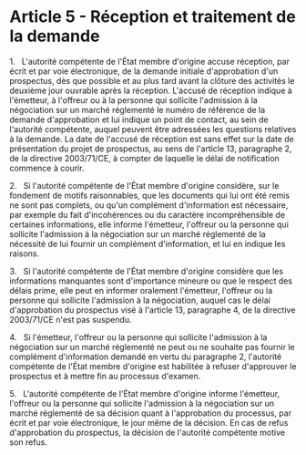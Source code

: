 # Article 5 - Réception et traitement de la demande


1.   L'autorité compétente de l'État membre d'origine accuse réception, par écrit et par voie électronique, de la demande initiale d'approbation d'un prospectus, dès que possible et au plus tard avant la clôture des activités le deuxième jour ouvrable après la réception. L'accusé de réception indique à l'émetteur, à l'offreur ou à la personne qui sollicite l'admission à la négociation sur un marché réglementé le numéro de référence de la demande d'approbation et lui indique un point de contact, au sein de l'autorité compétente, auquel peuvent être adressées les questions relatives à la demande. La date de l'accusé de réception est sans effet sur la date de présentation du projet de prospectus, au sens de l'article 13, paragraphe 2, de la directive 2003/71/CE, à compter de laquelle le délai de notification commence à courir.

2.   Si l'autorité compétente de l'État membre d'origine considère, sur le fondement de motifs raisonnables, que les documents qui lui ont été remis ne sont pas complets, ou qu'un complément d'information est nécessaire, par exemple du fait d'incohérences ou du caractère incompréhensible de certaines informations, elle informe l'émetteur, l'offreur ou la personne qui sollicite l'admission à la négociation sur un marché réglementé de la nécessité de lui fournir un complément d'information, et lui en indique les raisons.

3.   Si l'autorité compétente de l'État membre d'origine considère que les informations manquantes sont d'importance mineure ou que le respect des délais prime, elle peut en informer oralement l'émetteur, l'offreur ou la personne qui sollicite l'admission à la négociation, auquel cas le délai d'approbation du prospectus visé à l'article 13, paragraphe 4, de la directive 2003/71/CE n'est pas suspendu.

4.   Si l'émetteur, l'offreur ou la personne qui sollicite l'admission à la négociation sur un marché réglementé ne peut ou ne souhaite pas fournir le complément d'information demandé en vertu du paragraphe 2, l'autorité compétente de l'État membre d'origine est habilitée à refuser d'approuver le prospectus et à mettre fin au processus d'examen.

5.   L'autorité compétente de l'État membre d'origine informe l'émetteur, l'offreur ou la personne qui sollicite l'admission à la négociation sur un marché réglementé de sa décision quant à l'approbation du processus, par écrit et par voie électronique, le jour même de la décision. En cas de refus d'approbation du prospectus, la décision de l'autorité compétente motive son refus.
